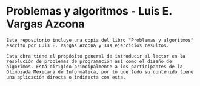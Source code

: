 # Problemas y algoritmos - Luis E. Vargas Azcona
    Este repositorio incluye una copia del libro "Problemas y algoritmos" escrito por Luis E. Vargas Azcona y sus ejercicios resultos.

    Esta obra tiene el propósito general de introducir al lector en la resolución de problemas de programación así como el diseño de algorimos. Está dirigido principalmente a los participantes de la Olimpiada Mexicana de Informática, por lo que todo su contenido tiene una aplicación directa o indirecta con esta.